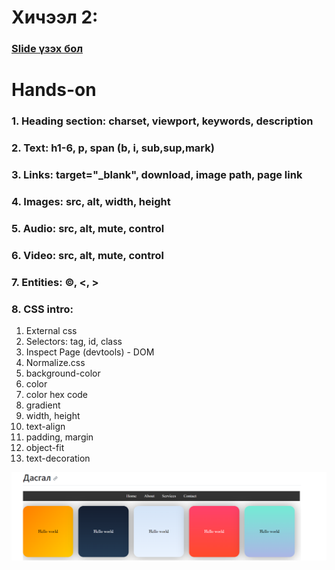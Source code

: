 # Хичээл 2:

### [Slide үзэх бол](https://docs.google.com/presentation/d/1VJxdftbpjb6QAfPWy1mN2WJCyvPj67pChdZkv67kXIA/edit?usp=sharing)

# Hands-on

### 1. Heading section: charset, viewport, keywords, description

### 2. Text: h1-6, p, span (b, i, sub,sup,mark)

### 3. Links: target="\_blank", download, image path, page link

### 4. Images: src, alt, width, height

### 5. Audio: src, alt, mute, control

### 6. Video: src, alt, mute, control

### 7. Entities: &copy;, &lt;, &gt;

### 8. CSS intro:
1. External css
2. Selectors: tag, id, class
3. Inspect Page (devtools) - DOM
4. Normalize.css
5. background-color
6. color
7. color hex code
8. gradient
9. width, height
10. text-align
11. padding, margin
12. object-fit
13. text-decoration

![Alt text](image-3.png)
  